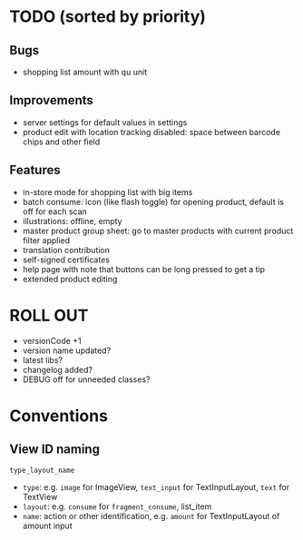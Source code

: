 # TODO (sorted by priority)

## Bugs

- shopping list amount with qu unit

## Improvements

- server settings for default values in settings
- product edit with location tracking disabled: space between barcode chips and other field

## Features

- in-store mode for shopping list with big items
- batch consume: icon (like flash toggle) for opening product, default is off for each scan
- illustrations: offline, empty
- master product group sheet: go to master products with current product filter applied
- translation contribution
- self-signed certificates
- help page with note that buttons can be long pressed to get a tip
- extended product editing

# ROLL OUT

- versionCode +1
- version name updated?
- latest libs?
- changelog added?
- DEBUG off for unneeded classes?

# Conventions

## View ID naming

`type_layout_name`

- `type`: e.g. `image` for ImageView, `text_input` for TextInputLayout, `text` for TextView
- `layout`: e.g. `consume` for `fragment_consume`, list_item
- `name`: action or other identification, e.g. `amount` for TextInputLayout of amount input